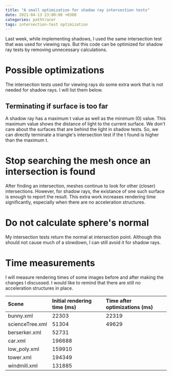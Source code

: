 ```yaml
---
title: "A small optimization for shadow ray intersection tests"
date: 2021-04-13 23:00:00 +0300
categories: pathtracer
tags: intersection-test optimization
---
```


Last week, while implementing shadows, I used the same intersection test that
was used for viewing rays. But this code can be optimized for shadow ray tests
by removing unnecessary calculations.

<!--more-->

# Possible optimizations

The intersection tests used for viewing rays do some extra work that is not
needed for shadow rays. I will list them below.

## Terminating if surface is too far

A shadow ray has a maximum t value as well as
the minimum (0) value. This maximum value shows the distance of light to the
current surface. We don't care about the surfaces that are behind the light in
shadow tests. So, we can directly terminate a triangle's intersection test if
the t found is higher than the maximum t.

# Stop searching the mesh once an intersection is found

After finding an intersection, meshes continue to look for other
(closer) intersections. However, for shadow rays, the existance of one such
surface is enough to report the result. This extra work increases rendering time
significantly, especially when there are no acceleration structures.

# Do not calculate sphere's normal

My intersection tests return the normal at intersection point. Although
this should not cause much of a slowdown, I can still avoid it for shadow rays.

# Time measurements

I will measure rendering times of some images before and after making the
changes I discussed. I would like to remind that there are still no acceleration
structures in place.

| Scene           | Initial rendering time (ms) | Time after optimizations (ms) |
| :-------------- | :-------------------------- | :---------------------------- |
| bunny.xml       | 22303                       | 22319                         |
| scienceTree.xml | 51304                       | 49629                         |
| berserker.xml   | 52731                       |                               |
| car.xml         | 196688                      |                               |
| low_poly.xml    | 159910                      |                               |
| tower.xml       | 194349                      |                               |
| windmill.xml    | 131885                      |                               |